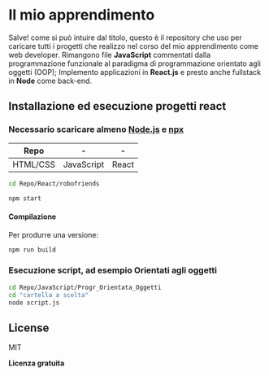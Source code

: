 # Il mio apprendimento


Salve! come si può intuire dal titolo, questo è il repository che uso per caricare tutti i progetti che realizzo nel corso del mio apprendimento come web developer. Rimangono file **JavaScript** commentati dalla programmazione funzionale al paradigma di programmazione orientato agli oggetti (OOP);
Implemento applicazioni in **React.js** e presto anche fullstack in **Node** come back-end. 


## Installazione ed esecuzione progetti react
### Necessario scaricare almeno [Node.js](https://nodejs.org/en) e [npx](https://create-react-app.dev/docs/getting-started)


|Repo  |-|-|
|---------|----|---|
| HTML/CSS| JavaScript| React|

```sh
cd Repo/React/robofriends
```
```sh
npm start
```

#### Compilazione

Per produrre una versione:

```sh
npm run build
```


### Esecuzione script, ad esempio Orientati agli oggetti
```sh
cd Repo/JavaScript/Progr_Orientata_Oggetti
cd "cartella a scelta"
node script.js
```



## License

MIT

**Licenza gratuita**